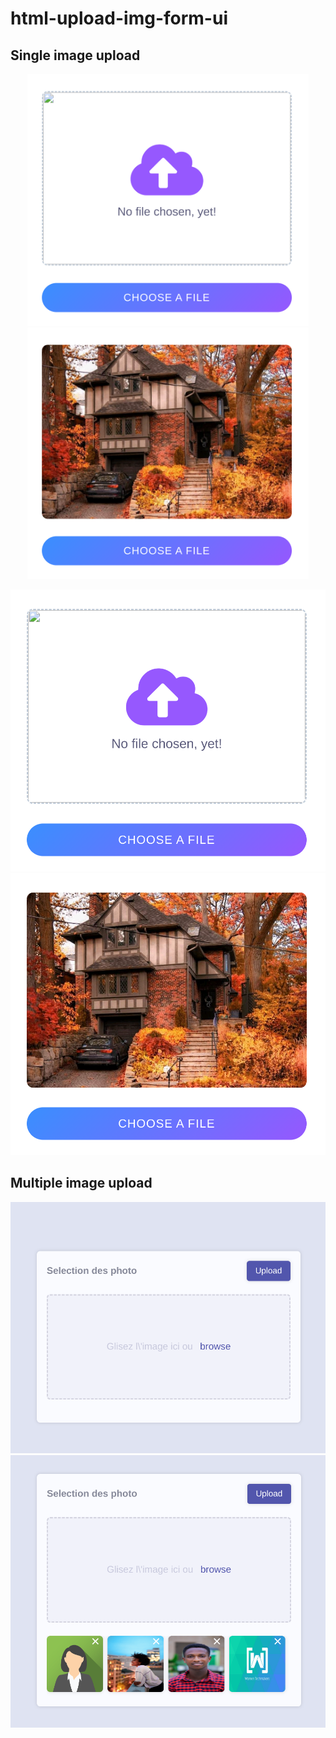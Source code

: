 # html-upload-img-form-ui

## Single image upload

<p align="center">
  <img width="450em" src="img/single/single-empty.png" />
  <img width="450em" src="img/single/single-full.png" />
</p>

![SimgleEmpty](img/single/single-empty.png)
![SimgleFull](img/single/single-full.png)

## Multiple image upload

![MultipleEmpty](img/multi/multi-empty.png)
![MultipleFull](img/multi/multy-full.png)
